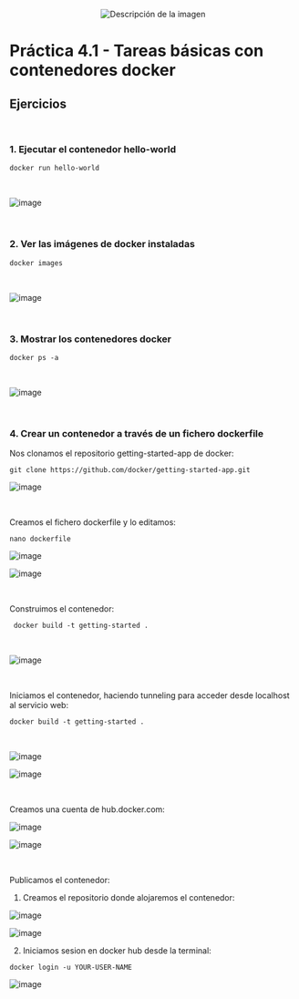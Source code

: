
<p align="center">
  <img src="https://github.com/user-attachments/assets/92b13dd5-01d7-4f83-8bb6-e218dfb11235" alt="Descripción de la imagen"/>
</p>

# Práctica 4.1 - Tareas básicas con contenedores docker

## Ejercicios

<br>

### 1. **Ejecutar el contenedor hello-world**

```
docker run hello-world
```

<br>

![image](https://github.com/user-attachments/assets/fc9010e5-975b-44d4-93eb-21940f315ef7)

<br>

### 2. **Ver las imágenes de docker instaladas**

```
docker images
```

<br>

![image](https://github.com/user-attachments/assets/c0adb22d-90a6-4841-903c-63e532d43dc0)

<br>

### 3. **Mostrar los contenedores docker**

```
docker ps -a
```

<br>

![image](https://github.com/user-attachments/assets/b6f10dc0-b1c6-4e54-abbe-938391f90e4f)

<br>

### 4. **Crear un contenedor a través de un fichero dockerfile**

Nos clonamos el repositorio getting-started-app de docker:

```
git clone https://github.com/docker/getting-started-app.git
```

![image](https://github.com/user-attachments/assets/6f5d49fd-648e-4293-bc04-b382ac9e2714)

<br>

Creamos el fichero dockerfile y lo editamos:

```
nano dockerfile
```

![image](https://github.com/user-attachments/assets/599bc35c-83ab-4a12-a9ec-a1b3e9adf1d4)

![image](https://github.com/user-attachments/assets/4cbdd2fa-e3d3-418d-91ee-9b713807424b)

<br>

Construimos el contenedor:

```
 docker build -t getting-started .
```

<br>

![image](https://github.com/user-attachments/assets/da47399e-7700-416f-b77d-38c61d548b63)

<br>

Iniciamos el contenedor, haciendo tunneling para acceder desde localhost al servicio web:

```
docker build -t getting-started .
```
<br>

![image](https://github.com/user-attachments/assets/11b027ac-e25b-4cd1-80f4-7771003119d2)

![image](https://github.com/user-attachments/assets/a070a969-3fd1-41bc-88f8-4b38a7b7198e)

<br>

Creamos una cuenta de hub.docker.com:

![image](https://github.com/user-attachments/assets/e85e949c-fb37-495a-a0dd-2865220a95a5)

![image](https://github.com/user-attachments/assets/904892bf-9529-490b-8483-4ecdff622345)

<br>

Publicamos el contenedor:

1) Creamos el repositorio donde alojaremos el contenedor:

![image](https://github.com/user-attachments/assets/62b37ab1-3891-49ec-9e11-dda7cff6c6a5)

![image](https://github.com/user-attachments/assets/a0010dd9-d9f4-4a5f-8db0-93dfa700ac7c)

2) Iniciamos sesion en docker hub desde la terminal:

```
docker login -u YOUR-USER-NAME
```

![image](https://github.com/user-attachments/assets/1264eb2d-cb2d-419c-9bfe-0372714367c5)
















 

  
 

